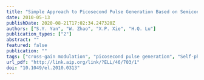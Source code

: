 ```yaml
---
title: "Simple Approach to Picosecond Pulse Generation Based on Semiconductor Optical Amplifier"
date: 2010-05-13
publishDate: 2020-08-21T17:02:34.247320Z
authors: ["S.Y. Yan", "W. Zhao", "X.P. Xie", "H.Q. Lu"]
publication_types: ["2"]
abstract: ""
featured: false
publication: ""
tags: ["cross-gain modulation", "picosecond pulse generation", "Self-phase modulation", "semiconductor optical amplifier", "SOA", "timing jitter"]
url_pdf: "http://link.aip.org/link/?ELL/46/703/1"
doi: "10.1049/el.2010.0313"
---
```


